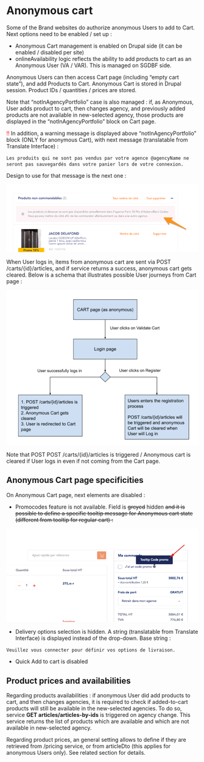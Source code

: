 # **Anonymous cart**

Some of the Brand websites do authorize anonymous Users to add to Cart. Next options need to be enabled / set up : 

* Anonymous Cart management is enabled on Drupal side (it can be enabled / disabled per site)
* onlineAvailability logic reflects the ability to add products to cart as an Anonymous User (VA / VAR). This is managed on SGDBF side. 

Anonymous Users can then access Cart page (including “empty cart state”), and add Products to Cart. Anonymous Cart is stored in Drupal session. Product IDs / quantities / prices are stored. 

Note that “notInAgencyPortfolio” case is also managed : if, as Anonymous, User adds product to cart, then changes agency, and previously added products are not available in new-selected agency, those products are displayed in the “notInAgencyPortfolio” block on Cart page.

<span style="color:red">!!</span> In addition, a warning message is displayed above “notInAgencyPortfolio” block (ONLY for anonymous Cart), with next message (translatable from Translate Interface) :

```
Les produits qui ne sont pas vendus par votre agence @agencyName ne seront pas sauvegardés dans votre panier lors de votre connexion.
```

Design to use for that message is the next one : 

![img98](../img/img98.png)

When User logs in, items from anonymous cart are sent via POST /carts/{id}/articles, and if service returns a success, anonymous cart gets cleared. 
Below is a schema that illustrates possible User journeys from Cart page : 

![img99](../img/img99.png)

Note that POST POST /carts/{id}/articles is triggered / Anonymous cart is cleared if User logs in even if not coming from the Cart page. 

## **Anonymous Cart page specificities**

On Anonymous Cart page, next elements are disabled :

* Promocodes feature is not available. Field is <del>greyed</del> hidden <del>and it is possible to define a specific tooltip message for Anonymous cart state (different from tooltip for regular cart) :</del>

![img100](../img/img100.png)

* Delivery options selection is hidden. A string (translatable from Translate Interface) is displayed instead of  the drop-down. Base string :

```
Veuillez vous connecter pour définir vos options de livraison. 
```

* Quick Add to cart is disabled

## **Product prices and availabilities**

Regarding products availabilities : if anonymous User did add products to cart, and then changes agencies, it is required to check if added-to-cart products will still be available in the new-selected agencies. To do so, service **GET articles/articles-by-ids** is triggered on agency change. This service returns the list of products which are available and which are not available in new-selected agency. 

Regarding product prices, an general setting allows to define if they are retrieved from /pricing service, or from articleDto (this applies for anonymous Users only). See related section for details.  
